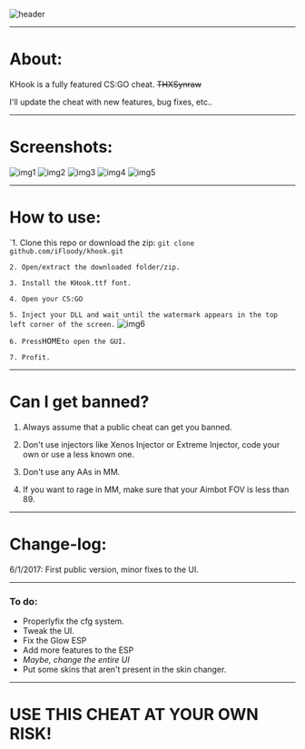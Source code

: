 ![header](http://i.imgur.com/9d4pKMd.png)
___________________________________________________________________________________________________________________________________
# About: #
KHook is a fully featured CS:GO cheat. ~~THXSynraw~~

I'll update the cheat with new features, bug fixes, etc..


___________________________________________________________________________________________________________________________________
# Screenshots: #

![img1](http://i.imgur.com/GHrcrbx.jpg)
![img2](http://i.imgur.com/f7hOaSt.jpg)
![img3](http://i.imgur.com/UoNGMJZ.jpg)
![img4](http://i.imgur.com/OOtzMZ9.jpg)
![img5](http://i.imgur.com/zUEBsvX.jpg)
___________________________________________________________________________________________________________________________________
# How to use: #

`1. Clone this repo or download the zip:
```git clone github.com/iFloody/khook.git```

`2. Open/extract the downloaded folder/zip.`

`3. Install the KHook.ttf font.`

`4. Open your CS:GO`

`5. Inject your DLL and wait until the watermark appears in the top left corner of the screen.`
![img6](http://i.imgur.com/C9tIudO.png)

`6. Press`<kbd>HOME</kbd>`to open the GUI.`

`7. Profit.`

___________________________________________________________________________________________________________________________________
# Can I get banned? #

1. Always assume that a public cheat can get you banned. 

2. Don't use injectors like Xenos Injector or Extreme Injector, code your own or use a less known one.

3. Don't use any AAs in MM. 

4. If you want to rage in MM, make sure that your Aimbot FOV is less than 89.
___________________________________________________________________________________________________________________________________
# Change-log: #

6/1/2017: First public version, minor fixes to the UI.
___________________________________________________________________________________________________________________________________
### To do: ###

- Properlyfix the cfg system.
- Tweak the UI.
- Fix the Glow ESP
- Add more features to the ESP
- *Maybe, change the entire UI*
- Put some skins that aren't present in the skin changer.
___________________________________________________________________________________________________________________________________
# USE THIS CHEAT AT YOUR OWN RISK!
